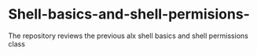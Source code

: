# Shell-basics-and-shell-permisions-
The repository reviews the previous alx shell basics and shell permissions class
